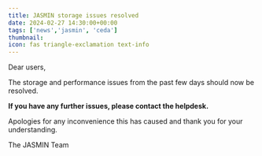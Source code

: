 ```yaml
---
title: JASMIN storage issues resolved
date: 2024-02-27 14:30:00+00:00
tags: ['news','jasmin', 'ceda']
thumbnail:
icon: fas triangle-exclamation text-info
---
```


Dear users,

The storage and performance issues from the past few days should now be resolved.

**If you have any further issues, please contact the helpdesk.**

Apologies for any inconvenience this has caused and thank you for your understanding.

The JASMIN Team
